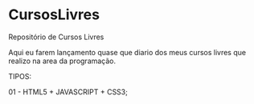 # CursosLivres
Repositório de Cursos Livres


Aqui eu farem lançamento quase que diario dos meus cursos livres que realizo na area da programação.

TIPOS:

01 - HTML5 + JAVASCRIPT + CSS3;
